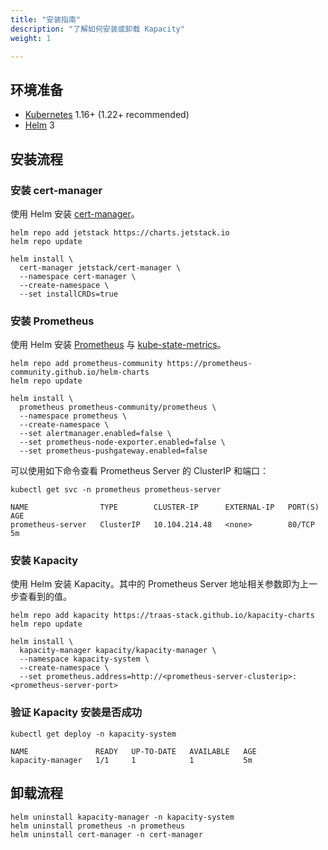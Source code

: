 ```yaml
---
title: "安装指南"
description: "了解如何安装或卸载 Kapacity"
weight: 1

---
```


## 环境准备

- [Kubernetes](https://kubernetes.io/zh-cn/) 1.16+ (1.22+ recommended)
- [Helm](https://helm.sh/zh/) 3

## 安装流程

### 安装 cert-manager

使用 Helm 安装 [cert-manager](https://cert-manager.io/)。

```shell
helm repo add jetstack https://charts.jetstack.io
helm repo update

helm install \
  cert-manager jetstack/cert-manager \
  --namespace cert-manager \
  --create-namespace \
  --set installCRDs=true
```

### 安装 Prometheus

使用 Helm 安装 [Prometheus](https://prometheus.io/) 与 [kube-state-metrics](https://github.com/kubernetes/kube-state-metrics)。

```shell
helm repo add prometheus-community https://prometheus-community.github.io/helm-charts
helm repo update

helm install \
  prometheus prometheus-community/prometheus \
  --namespace prometheus \
  --create-namespace \
  --set alertmanager.enabled=false \
  --set prometheus-node-exporter.enabled=false \
  --set prometheus-pushgateway.enabled=false
```

可以使用如下命令查看 Prometheus Server 的 ClusterIP 和端口：

```shell
kubectl get svc -n prometheus prometheus-server
```

```
NAME                TYPE        CLUSTER-IP      EXTERNAL-IP   PORT(S)   AGE
prometheus-server   ClusterIP   10.104.214.48   <none>        80/TCP    5m
```

### 安装 Kapacity

使用 Helm 安装 Kapacity。其中的 Prometheus Server 地址相关参数即为上一步查看到的值。

```shell
helm repo add kapacity https://traas-stack.github.io/kapacity-charts
helm repo update

helm install \
  kapacity-manager kapacity/kapacity-manager \
  --namespace kapacity-system \
  --create-namespace \
  --set prometheus.address=http://<prometheus-server-clusterip>:<prometheus-server-port> 
```

### 验证 Kapacity 安装是否成功

```shell
kubectl get deploy -n kapacity-system
```

```
NAME               READY   UP-TO-DATE   AVAILABLE   AGE
kapacity-manager   1/1     1            1           5m
```

## 卸载流程

```shell
helm uninstall kapacity-manager -n kapacity-system
helm uninstall prometheus -n prometheus
helm uninstall cert-manager -n cert-manager
```
